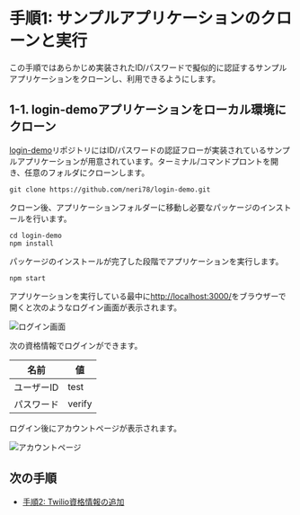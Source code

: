 # 手順1: サンプルアプリケーションのクローンと実行

この手順ではあらかじめ実装されたID/パスワードで擬似的に認証するサンプルアプリケーションをクローンし、利用できるようにします。

## 1-1. login-demoアプリケーションをローカル環境にクローン

[login-demo](https://github.com/neri78/login-demo)リポジトリにはID/パスワードの認証フローが実装されているサンプルアプリケーションが用意されています。ターミナル/コマンドプロントを開き、任意のフォルダにクローンします。

```
git clone https://github.com/neri78/login-demo.git
```

クローン後、アプリケーションフォルダーに移動し必要なパッケージのインストールを行います。

```
cd login-demo
npm install
```

パッケージのインストールが完了した段階でアプリケーションを実行します。

```
npm start
```
アプリケーションを実行している最中に[http://localhost:3000/](http://localhost:3000/)をブラウザーで開くと次のようなログイン画面が表示されます。

![ログイン画面](../assets/02-login.png)

次の資格情報でログインができます。

|  名前  |  値  |
| ---- | ---- |
|  ユーザーID  |  test  |
|  パスワード  |  verify  |

ログイン後にアカウントページが表示されます。

![アカウントページ](../assets/02-account.png)



## 次の手順

- [手順2: Twilio資格情報の追加](02-Add-Environment-Variables.md)
